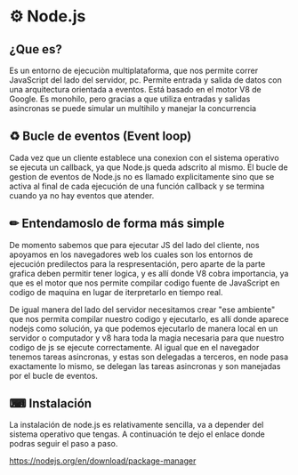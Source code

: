 # ⚙ Node.js

## ¿Que es?

Es un entorno de ejecuciòn multiplataforma, que nos permite correr JavaScript del lado del servidor, pc.
Permite entrada y salida de datos con una arquitectura orientada a eventos. Está basado en el motor V8 de Google. Es monohilo, pero gracias a que utiliza entradas y salidas asincronas se puede simular un multihilo y manejar la concurrencia

## ♻ Bucle de eventos (Event loop)

Cada vez que un cliente establece una conexion con el sistema operativo se ejecuta un callback, ya que Node.js queda adscrito al mismo. El bucle de gestion de eventos de Node.js no es llamado explicitamente sino que se activa al final de cada ejecución de una función callback y se termina cuando ya no hay eventos que atender. 

## ✏ Entendamoslo de forma más simple

De momento sabemos que para ejecutar JS del lado del cliente, nos apoyamos en los navegadores web los cuales son los entornos de ejecución predilectos para la respresentación, pero aparte de la parte grafica deben permitir tener logica, y es allí donde V8 cobra importancia, ya que es el motor que nos permite compilar codigo fuente de JavaScript en codigo de maquina en lugar de iterpretarlo en tiempo real.

De igual manera del lado del servidor necesitamos crear "ese ambiente" que nos permita compilar nuestro codigo y ejecutarlo, es allí donde aparece nodejs como solución, ya que podemos ejecutarlo de manera local en un servidor o computador y v8 hara toda la magia necesaria para que nuestro codigo de js se ejecute correctamente. Al igual que en el navegador tenemos tareas asincronas, y estas son delegadas a terceros, en node pasa exactamente lo mismo, se delegan las tareas asincronas y son manejadas por el bucle de eventos.

## ⌨ Instalación

La instalación de node.js es relativamente sencilla, va a depender del sistema operativo que tengas.
A continuación te dejo el enlace donde podras seguir el paso a paso.

https://nodejs.org/en/download/package-manager
